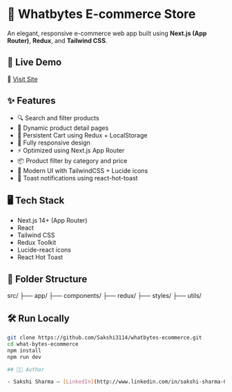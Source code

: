 # 🛒 Whatbytes E-commerce Store

An elegant, responsive e-commerce web app built using **Next.js (App Router)**, **Redux**, and **Tailwind CSS**. 

## 🚀 Live Demo
🔗 [Visit Site](https://what-bytes-ecommerce.vercel.app/)

## ✨ Features

- 🔍 Search and filter products
- 🧾 Dynamic product detail pages
- 🛒 Persistent Cart using Redux + LocalStorage
- 🎨 Fully responsive design
- ⚡ Optimized using Next.js App Router
- 📦 Product filter by category and price
- 📱 Modern UI with TailwindCSS + Lucide icons
- 🔔 Toast notifications using react-hot-toast

## 🖥 Tech Stack

- Next.js 14+ (App Router)
- React
- Tailwind CSS
- Redux Toolkit
- Lucide-react icons
- React Hot Toast

## 📁 Folder Structure
src/
├── app/
├── components/
├── redux/
├── styles/
├── utils/

## 🛠 Run Locally

```bash
git clone https://github.com/Sakshi3114/whatbytes-ecommerce.git
cd what-bytes-ecommerce
npm install
npm run dev

## 🧑‍💻 Author

- Sakshi Sharma – [LinkedIn](http://www.linkedin.com/in/sakshi-sharma-032873292)

